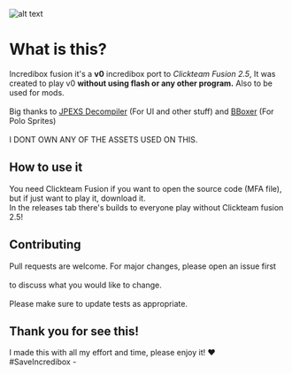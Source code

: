 ![alt text](https://i.imgur.com/YbMNaZh.png)

# What is this?

Incredibox fusion it's a **v0** incredibox port to *Clickteam Fusion 2.5*, It was created to play v0 **without using flash or any other program.** Also to be used for mods.
<br><br>
Big thanks to [JPEXS Decompiler](https://github.com/jindrapetrik/jpexs-decompiler) (For UI and other stuff) and [BBoxer](https://www.youtube.com/@bboxer) (For Polo Sprites)
<br><br>
I DONT OWN ANY OF THE ASSETS USED ON THIS.

## How to use it

You need Clickteam Fusion if you want to open the source code (MFA file), but if just want to play it, download it.
<br>
In the releases tab there's builds to everyone play without Clickteam fusion 2.5!

## Contributing

Pull requests are welcome. For major changes, please open an issue first
<br><br>
to discuss what you would like to change.
<br><br>
Please make sure to update tests as appropriate.

## Thank you for see this!

I made this with all my effort and time, please enjoy it! ❤️
<br>
#SaveIncredibox -
